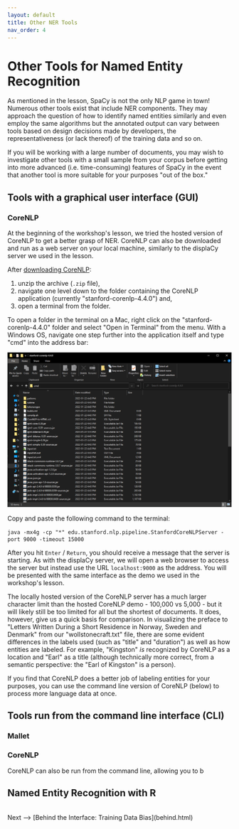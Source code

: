 ```yaml
---
layout: default
title: Other NER Tools
nav_order: 4
---
```


# Other Tools for Named Entity Recognition

As mentioned in the lesson, SpaCy is not the only NLP game in town! Numerous other tools exist that include NER components. They may approach the question of how to identify named entities similarly and even employ the same algorithms but the annotated output can vary between tools based on design decisions made by developers, the representativeness (or lack thereof) of the training data and so on.

If you will be working with a large number of documents, you may wish to investigate other tools with a small sample from your corpus before getting into more advanced (i.e. time-consuming) features of SpaCy in the event that another tool is more suitable for your purposes "out of the box."

## Tools with a graphical user interface (GUI)

### CoreNLP

At the beginning of the workshop's lesson, we tried the hosted version of CoreNLP to get a better grasp of NER. CoreNLP can also be downloaded and run as a web server on your local machine, similarly to the displaCy server we used in the lesson. 

After [downloading CoreNLP](https://stanfordnlp.github.io/CoreNLP/download.html):
1. unzip the archive (`.zip` file),
2. navigate one level down to the folder containing the CoreNLP application (currently "stanford-corenlp-4.4.0") and, 
3. open a terminal from the folder. 

To open a folder in the terminal on a Mac, right click on the "stanford-corenlp-4.4.0" folder and select "Open in Terminal" from the menu. With a Windows OS, navigate one step further into the application itself and type "cmd" into the address bar:

![Screenshot of stanford-corenlp-4.4.0 folder in Windows with "cmd" typed into the folder address bar](assets/img/terminal-windows.png)

Copy and paste the following command to the terminal:

```
java -mx4g -cp "*" edu.stanford.nlp.pipeline.StanfordCoreNLPServer -port 9000 -timeout 15000
```

After you hit `Enter` / `Return`, you should receive a message that the server is starting. As with the displaCy server, we will open a web browser to access the server but instead use the URL `localhost:9000` as the address. You will be presented with the same interface as the demo we used in the workshop's lesson.

The locally hosted version of the CoreNLP server has a much larger character limit than the hosted CoreNLP demo - 100,000 vs 5,000 - but it will likely still be too limited for all but the shortest of documents. It does, however, give us a quick basis for comparison. In visualizing the preface to "Letters Written During a Short Residence in Norway, Sweden and Denmark" from our "wollstonecraft.txt" file, there are some evident differences in the labels used (such as "title" and "duration") as well as how entities are labeled. For example, "Kingston" *is* recognized by CoreNLP as a location and "Earl" as a title (although technically more correct, from a semantic perspective: the "Earl of Kingston" is a person).

If you find that CoreNLP does a better job of labeling entities for your purposes, you can use the command line version of CoreNLP (below) to process more language data at once.

## Tools run from the command line interface (CLI)

### Mallet

### CoreNLP

CoreNLP can also be run from the command line, allowing you to b

## Named Entity Recognition with R

<br />
Next --> [Behind the Interface: Training Data Bias](behind.html)
